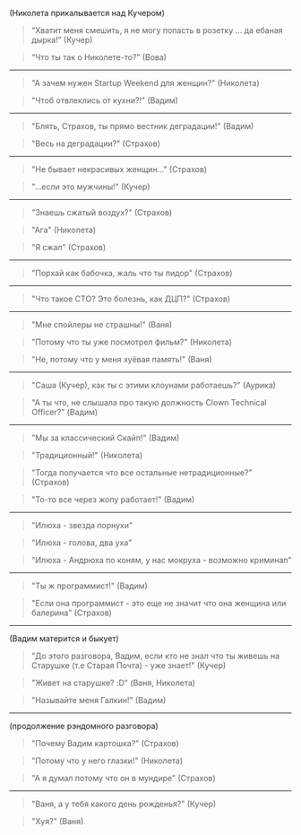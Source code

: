 (Николета прикалывается над Кучером)

> “Хватит меня смешить, я не могу попасть в розетку ... да ебаная дырка!” (Кучер)

> “Что ты так о Николете-то?” (Вова)

---

> "А зачем нужен Startup Weekend для женщин?" (Николета)

> "Чтоб отвлеклись от кухни?!" (Вадим)

---

> "Блять, Страхов, ты прямо вестник деградации!" (Вадим)

> "Весь на деградации?" (Страхов)

---

> "Не бывает некрасивых женщин..." (Страхов)

> "...если это мужчины!" (Кучер)

---

> "Знаешь сжатый воздух?" (Страхов)

> "Ага" (Николета)

> "Я сжал" (Страхов)

---

> "Порхай как бабочка, жаль что ты пидор" (Страхов)

---

> "Что такое CTO? Это болезнь, как ДЦП?" (Страхов)

---

> "Мне спойлеры не страшны!" (Ваня)

> "Потому что ты уже посмотрел фильм?" (Николета)

> "Не, потому что у меня хуёвая память!" (Ваня)

---

> "Саша (Кучер), как ты с этими клоунами работаешь?" (Аурика)

> "А ты что, не слышала про такую должность Clown Technical Officer?" (Вадим)

---

> "Мы за классический Скайп!" (Вадим)

> "Традиционный!" (Николета)

> "Тогда получается что все остальные нетрадиционные?" (Страхов)

> "То-то все через жопу работает!" (Вадим)

---

> "Илюха - звезда порнухи"

> "Илюха - голова, два уха"

> "Илюха - Андрюха по коням, у нас мокруха - возможно криминал"

---

> "Ты ж программист!" (Вадим)

> "Если она программист - это еще не значит что она женщина или балерина" (Страхов)

---
(Вадим матерится и быкует)

> "До этого разговора, Вадим, если кто не знал что ты живешь на Старушке (т.е Старая Почта) - уже знает!" (Кучер)

> "Живет на старушке? :D" (Ваня, Николета)

> "Называйте меня Галкин!" (Вадим)

---
(продолжение рэндомного разговора)

> "Почему Вадим картошка?" (Страхов)

> "Потому что у него глазки!" (Николета)

> "А я думал потому что он в мундире" (Страхов)

---

> "Ваня, а у тебя какого день рожденья?" (Кучер)

> "Хуя?" (Ваня)
